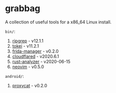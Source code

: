 # grabbag

A collection of useful tools for a x86_64 Linux install.

`bin/`:
1. [ripgrep][rg] - v12.1.1
2. [tokei][tokei] - v11.2.1
3. [frida-manager][frida-manager] - v0.2.0
4. [cloudflared][cloudflared] - v2020.6.1
5. [rust-analyzer][rust-analyzer] - v2020-06-15
6. [neovim][nvim] - v0.5.0

`android/`:
1. [proxycat][proxycat] - v0.2.0

[rg]: https://github.com/BurntSushi/ripgrep
[tokei]: https://github.com/XAMPPRocky/tokei
[frida-manager]: https://github.com/Ayrx/frida-manager
[cloudflared]: https://developers.cloudflare.com/argo-tunnel/downloads/
[rust-analyzer]: https://github.com/rust-analyzer/rust-analyzer
[nvim]: https://github.com/neovim/neovim
[proxycat]: https://github.com/Ayrx/proxycat
